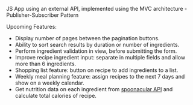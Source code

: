 JS App using an external API, implemented using the MVC architecture - Publisher-Subscriber Pattern

Upcoming Features:

<ul>
  <li>Display number of pages between the pagination buttons.</li>
  <li>Ability to sort search results by duration or number of ingredients.</li>
  <li>Perform ingredient validation in view, before submitting the form.</li>
  <li>Improve recipe ingredient input: separate in multiple fields and allow more than 6 ingredients.</li>
  <li>Shopping list feature: button on recipe to add ingredients to a list.</li>
  <li>Weekly meal planning feature: assign recipes to the next 7 days and show on a weekly calendar.</li>
  <li>Get nutrition data on each ingredient from <a href="https://spoonacular.com/food-api">spoonacular API</a> and calculate total calories of recipe.</li>
</ul>
